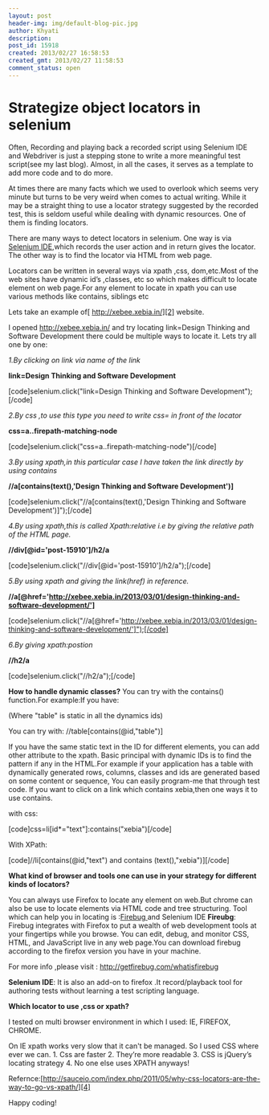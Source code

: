 ```yaml
---
layout: post
header-img: img/default-blog-pic.jpg
author: Khyati
description: 
post_id: 15918
created: 2013/02/27 16:58:53
created_gmt: 2013/02/27 11:58:53
comment_status: open
---
```


# Strategize object locators in selenium

Often, Recording and playing back a recorded script using Selenium IDE and Webdriver is just a stepping stone to write a more meaningful test script(see my last blog). Almost, in all the cases, it serves as a template to add more code and to do more.

At times there are many facts which we used to overlook which seems very minute but turns to be very weird when comes to actual writing. While it may be a straight thing to use a locator strategy suggested by the recorded test, this is seldom useful while dealing with dynamic resources. One of them is finding locators. 

There are many ways to detect locators in selenium. One way is via [Selenium IDE][1],which records the user action and in return gives the locator. The other way is to find the locator via HTML from web page.

Locators can be written in several ways via xpath ,css, dom,etc.Most of the web sites have dynamic id’s ,classes, etc so which makes difficult to locate element on web page.For any element to locate in xpath you can use various methods like contains, siblings etc

Lets take an example of[ http://xebee.xebia.in/][2] website.

I opened <http://xebee.xebia.in/> and try locating link=Design Thinking and Software Development there could be multiple ways to locate it. Lets try all one by one:

_1.By clicking on link via name of the link_

**link=Design Thinking and Software Development**

[code]selenium.click("link=Design Thinking and Software Development");[/code] 

_2.By css ,to use this type you need to write css= in front of the locator_

**css=a..firepath-matching-node**

[code]selenium.click("css=a..firepath-matching-node")[/code] 

_3.By using xpath,in this particular case I have taken the link directly by using contains_

**//a[contains(text(),'Design Thinking and Software Development')]**

[code]selenium.click("//a[contains(text(),'Design Thinking and Software Development')]");[/code] 

_4.By using xpath,this is called Xpath:relative i.e by giving the relative path of the HTML page._

**//div[@id='post-15910']/h2/a**

[code]selenium.click("//div[@id='post-15910']/h2/a");[/code] 

_5.By using xpath and giving the link(href) in reference._

**//a[@href='http://xebee.xebia.in/2013/03/01/design-thinking-and-software-development/']**

[code]selenium.click("//a[@href='http://xebee.xebia.in/2013/03/01/design-thinking-and-software-development/']");[/code] 

_6.By giving xpath:postion_

**//h2/a**

[code]selenium.click("//h2/a");[/code] 

**How to handle dynamic classes?** You can try with the contains() function.For example:If you have:

(Where "table" is static in all the dynamics ids)

You can try with: //table[contains(@id,"table")]

If you have the same static text in the ID for different elements, you can add other attribute to the xpath. Basic principal with dynamic IDs is to find the pattern if any in the HTML.For example if your application has a table with dynamically generated rows, columns, classes and ids are generated based on some content or sequence, You can easily program-me that through test code. If you want to click on a link which contains xebia,then one ways it to use contains.

with css:

[code]css=li[id*="text"]:contains("xebia")[/code] 

With XPath:

[code]//li[contains(@id,"text") and contains (text(),"xebia")][/code] 

**What kind of browser and tools one can use in your strategy for different kinds of locators?**

You can always use Firefox to locate any element on web.But chrome can also be use to locate elements via HTML code and tree structuring. Tool which can help you in locating is :[Firebug ][3] and Selenium IDE **Fireubg**: Firebug integrates with Firefox to put a wealth of web development tools at your fingertips while you browse. You can edit, debug, and monitor CSS, HTML, and JavaScript live in any web page.You can download firebug according to the firefox version you have in your machine.

For more info ,please visit : <http://getfirebug.com/whatisfirebug>

**Selenium IDE**: It is also an add-on to firefox .It record/playback tool for authoring tests without learning a test scripting language. 

**Which locator to use ,css or xpath?**

I tested on multi browser environment in which I used: IE, FIREFOX, CHROME.

On IE xpath works very slow that it can't be managed. So I used CSS where ever we can. 1\. Css are faster 2\. They’re more readable 3\. CSS is jQuery’s locating strategy 4\. No one else uses XPATH anyways!

Refernce:[http://sauceio.com/index.php/2011/05/why-css-locators-are-the-way-to-go-vs-xpath/][4]

Happy coding!

   [1]: http://docs.seleniumhq.org/docs/02_selenium_ide.jsp (Selenium IDE)
   [2]: http://xebee.xebia.in/ ( http://xebee.xebia.in/)
   [3]: http://getfirebug.com/whatisfirebug (Firebug)
   [4]: //sauceio.com/index.php/2011/05/why-css-locators-are-the-way-to-go-vs-xpath/ (http://sauceio.com/index.php/2011/05/why-css-locators-are-the-way-to-go-vs-xpath/)